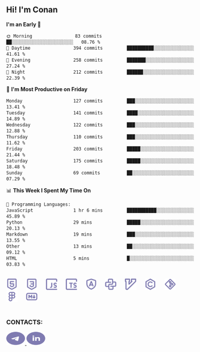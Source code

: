 ## Hi! I'm Conan

<!--START_SECTION:waka-->
**I'm an Early 🐤** 

```text
🌞 Morning                83 commits          ██░░░░░░░░░░░░░░░░░░░░░░░   08.76 % 
🌆 Daytime                394 commits         ██████████░░░░░░░░░░░░░░░   41.61 % 
🌃 Evening                258 commits         ███████░░░░░░░░░░░░░░░░░░   27.24 % 
🌙 Night                  212 commits         ██████░░░░░░░░░░░░░░░░░░░   22.39 % 
```
📅 **I'm Most Productive on Friday** 

```text
Monday                   127 commits         ███░░░░░░░░░░░░░░░░░░░░░░   13.41 % 
Tuesday                  141 commits         ████░░░░░░░░░░░░░░░░░░░░░   14.89 % 
Wednesday                122 commits         ███░░░░░░░░░░░░░░░░░░░░░░   12.88 % 
Thursday                 110 commits         ███░░░░░░░░░░░░░░░░░░░░░░   11.62 % 
Friday                   203 commits         █████░░░░░░░░░░░░░░░░░░░░   21.44 % 
Saturday                 175 commits         █████░░░░░░░░░░░░░░░░░░░░   18.48 % 
Sunday                   69 commits          ██░░░░░░░░░░░░░░░░░░░░░░░   07.29 % 
```


📊 **This Week I Spent My Time On** 

```text
💬 Programming Languages: 
JavaScript               1 hr 6 mins         ███████████░░░░░░░░░░░░░░   45.89 % 
Python                   29 mins             █████░░░░░░░░░░░░░░░░░░░░   20.13 % 
Markdown                 19 mins             ███░░░░░░░░░░░░░░░░░░░░░░   13.55 % 
Other                    13 mins             ██░░░░░░░░░░░░░░░░░░░░░░░   09.12 % 
HTML                     5 mins              █░░░░░░░░░░░░░░░░░░░░░░░░   03.83 % 
```


<!--END_SECTION:waka-->


<br>

<div align="left">
  <img src="icons/skills/html.svg" height="30" alt="html5"/>
  <img width="15"/>
  <img src="icons/skills/css.svg" height="30" alt="css"/>
    <img width="15"/>
  <img src="icons/skills/javascript.svg" height="30" alt="javascript"/>
  <img width="15"/>
  <img src="icons/skills/typescript.svg" height="30" alt="typescript"/>
  <img width="15"/>
  <img src="icons/skills/angular.svg" height="30" alt="angular"/>
  <img width="15"/>
  <img src="icons/skills/python.svg" height="30" alt="python"/>
  <img width="15"/>
  <img src="icons/skills/vim.svg" height="30" alt="vim"  />
  <img width="15"/>
  <img src="icons/skills/c.svg" height="30" alt="c"/>
  <img width="15"/>
  <img src="icons/skills/git.svg" height="30" alt="git"/>
  <img width="15"/>
  <img src="icons/skills/figma.svg" height="30" alt="figma"/>
  <img width="15"/>
  <img src="icons/skills/markdown.svg" height="30" alt="markdown"/>
</div>

<br>


### CONTACTS:

<div align="left">
  <a href="https://t.me/gkkconan">
    <img src="icons/contacts/telegram.svg" width="50" height="35" alt="telegram"/>
  </a>
  <a href="https://www.linkedin.com/in/gkkconan">
    <img src="icons/contacts/linkedin.svg" width="50" height="35" alt="linkedin"/>
  </a>
</div>
